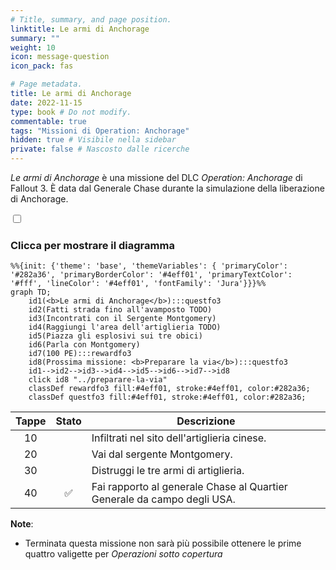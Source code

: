 ```yaml
---
# Title, summary, and page position.
linktitle: Le armi di Anchorage
summary: ""
weight: 10
icon: message-question
icon_pack: fas

# Page metadata.
title: Le armi di Anchorage
date: 2022-11-15
type: book # Do not modify.
commentable: true
tags: "Missioni di Operation: Anchorage"
hidden: true # Visibile nella sidebar
private: false # Nascosto dalle ricerche
---
```


<div class="fo3">

*Le armi di Anchorage* è una missione del DLC *Operation: Anchorage* di Fallout 3. È data dal Generale Chase durante la simulazione della liberazione di Anchorage.



<section class="chart-collapse">
<input type="checkbox" name="collapse2" id="handle2">
<h3 class="handle">
<label for="handle2">Clicca per mostrare il diagramma</label>
</h3>
<div class="content">

```mermaid
%%{init: {'theme': 'base', 'themeVariables': { 'primaryColor': '#282a36', 'primaryBorderColor': '#4eff01', 'primaryTextColor': '#fff', 'lineColor': '#4eff01', 'fontFamily': 'Jura'}}}%%
graph TD;
    id1(<b>Le armi di Anchorage</b>):::questfo3
    id2(Fatti strada fino all'avamposto TODO)
    id3(Incontrati con il Sergente Montgomery)
    id4(Raggiungi l'area dell'artiglieria TODO)
    id5(Piazza gli esplosivi sui tre obici)
    id6(Parla con Montgomery)
    id7(100 PE):::rewardfo3
    id8(Prossima missione: <b>Preparare la via</b>):::questfo3
    id1-->id2-->id3-->id4-->id5-->id6-->id7-->id8
    click id8 "../preparare-la-via"
    classDef rewardfo3 fill:#4eff01, stroke:#4eff01, color:#282a36;
    classDef questfo3 fill:#4eff01, stroke:#4eff01, color:#282a36;
```

</div>
</section>

| Tappe |       Stato        | Descrizione |
| :---: | :----------------: | ----------- |
|  10     |                    |  Infiltrati nel sito dell'artiglieria cinese.           |
|  20     |                    | Vai dal sergente Montgomery.            |
|   30    |                    | Distruggi le tre armi di artiglieria.            |
|    40   |  :white_check_mark:                  |  Fai rapporto al generale Chase al Quartier Generale da campo degli USA.           |




**Note**:
- Terminata questa missione non sarà più possibile ottenere le prime quattro valigette per *Operazioni sotto copertura*


</div>